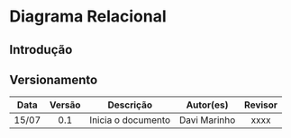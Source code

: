 # Diagrama Relacional

## Introdução

## Versionamento

| Data  | Versão |                     Descrição                      |  Autor(es)  | Revisor |
| :---: | :----: | :------------------------------------------------: | :---------: | :-----: |
| 15/07 |  0.1   | Inicia o documento | Davi Marinho |  xxxx  |